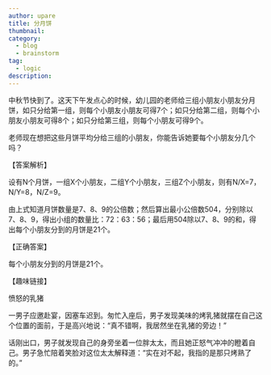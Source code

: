 ```yaml
---
author: upare
title: 分月饼
thumbnail:
category:
  - blog
  - brainstorm
tag:
  - logic
description: 
---
```

中秋节快到了。这天下午发点心的时候，幼儿园的老师给三组小朋友小朋友分月饼，如只分给第一组，则每个小朋友小朋友可得7个；如只分给第二组，则每个小朋友小朋友可得8个；如只分给第三组，则每个小朋友可得9个。

老师现在想把这些月饼平均分给三组的小朋友，你能告诉她要每个小朋友分几个吗？

【答案解析】

设有N个月饼，一组X个小朋友，二组Y个小朋友，三组Z个小朋友，则有N/X=7，N/Y=8，N/Z=9。

由上式知道月饼数量是7、8、9的公倍数；然后算出最小公倍数504，分别除以7、8、9，得出小组的数量比：72：63：56；最后用504除以7、8、9的和，得出每个小朋友分到的月饼是21个。

【正确答案】

每个小朋友分到的月饼是21个。

【趣味链接】

愤怒的乳猪

一男子应邀赴宴，因塞车迟到。匆忙入座后，男子发现美味的烤乳猪就摆在自己这个位置的面前，于是高兴地说：“真不错啊，我居然坐在乳猪的旁边！”

话刚出口，男子就发现自己的身旁坐着一位胖太太，而且她正怒气冲冲的瞪着自己。男子急忙陪着笑脸对这位太太解释道：“实在对不起，我指的是那只烤熟了的。”